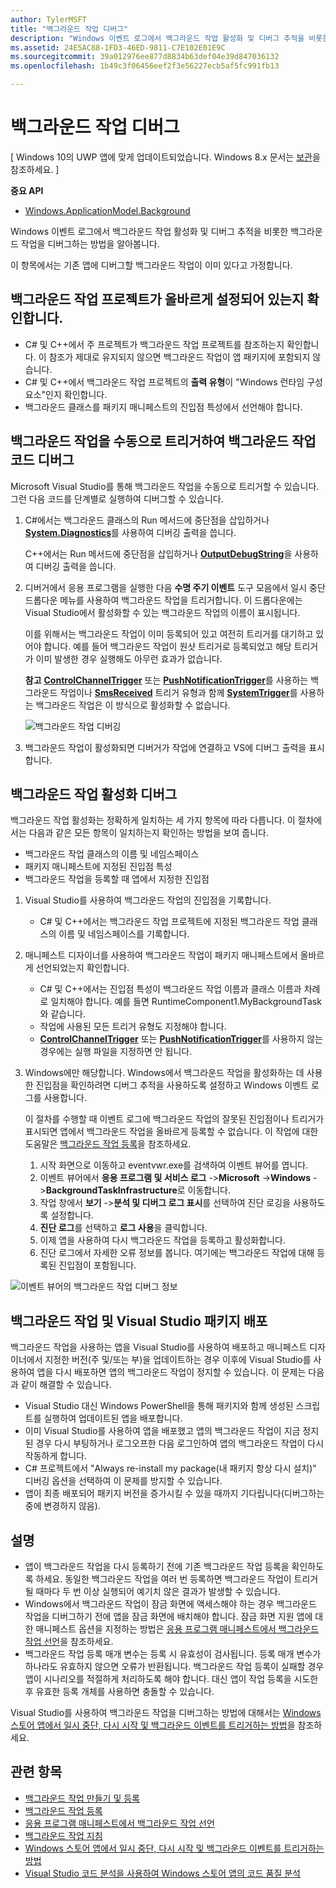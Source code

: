 ```yaml
---
author: TylerMSFT
title: "백그라운드 작업 디버그"
description: "Windows 이벤트 로그에서 백그라운드 작업 활성화 및 디버그 추적을 비롯한 백그라운드 작업을 디버그하는 방법을 알아봅니다."
ms.assetid: 24E5AC88-1FD3-46ED-9811-C7E102E01E9C
ms.sourcegitcommit: 39a012976ee877d8834b63def04e39d847036132
ms.openlocfilehash: 1b49c3f06456eef2f3e56227ecb5af5fc991fb13

---
```


# 백그라운드 작업 디버그


\[ Windows 10의 UWP 앱에 맞게 업데이트되었습니다. Windows 8.x 문서는 [보관](http://go.microsoft.com/fwlink/p/?linkid=619132)을 참조하세요. \]


**중요 API**

-   [Windows.ApplicationModel.Background](https://msdn.microsoft.com/library/windows/apps/br224847)

Windows 이벤트 로그에서 백그라운드 작업 활성화 및 디버그 추적을 비롯한 백그라운드 작업을 디버그하는 방법을 알아봅니다.

이 항목에서는 기존 앱에 디버그할 백그라운드 작업이 이미 있다고 가정합니다.

## 백그라운드 작업 프로젝트가 올바르게 설정되어 있는지 확인합니다.


-   C# 및 C++에서 주 프로젝트가 백그라운드 작업 프로젝트를 참조하는지 확인합니다. 이 참조가 제대로 유지되지 않으면 백그라운드 작업이 앱 패키지에 포함되지 않습니다.
-   C# 및 C++에서 백그라운드 작업 프로젝트의 **출력 유형**이 "Windows 런타임 구성 요소"인지 확인합니다.
-   백그라운드 클래스를 패키지 매니페스트의 진입점 특성에서 선언해야 합니다.

## 백그라운드 작업을 수동으로 트리거하여 백그라운드 작업 코드 디버그


Microsoft Visual Studio를 통해 백그라운드 작업을 수동으로 트리거할 수 있습니다. 그런 다음 코드를 단계별로 실행하여 디버그할 수 있습니다.

1.  C#에서는 백그라운드 클래스의 Run 메서드에 중단점을 삽입하거나 [**System.Diagnostics**](https://msdn.microsoft.com/library/windows/apps/xaml/hh441592.aspx)를 사용하여 디버깅 출력을 씁니다.

    C++에서는 Run 메서드에 중단점을 삽입하거나 [**OutputDebugString**](https://msdn.microsoft.com/library/windows/desktop/aa363362)을 사용하여 디버깅 출력을 씁니다.

2.  디버거에서 응용 프로그램을 실행한 다음 **수명 주기 이벤트** 도구 모음에서 일시 중단 드롭다운 메뉴를 사용하여 백그라운드 작업을 트리거합니다. 이 드롭다운에는 Visual Studio에서 활성화할 수 있는 백그라운드 작업의 이름이 표시됩니다.

    이를 위해서는 백그라운드 작업이 이미 등록되어 있고 여전히 트리거를 대기하고 있어야 합니다. 예를 들어 백그라운드 작업이 원샷 트리거로 등록되었고 해당 트리거가 이미 발생한 경우 실행해도 아무런 효과가 없습니다.

    **참고** [**ControlChannelTrigger**](https://msdn.microsoft.com/library/windows/apps/hh701032) 또는 [**PushNotificationTrigger**](https://msdn.microsoft.com/library/windows/apps/hh700543)를 사용하는 백그라운드 작업이나 [**SmsReceived**](https://msdn.microsoft.com/library/windows/apps/br224839) 트리거 유형과 함께 [**SystemTrigger**](https://msdn.microsoft.com/library/windows/apps/br224838)를 사용하는 백그라운드 작업은 이 방식으로 활성화할 수 없습니다.     

    ![백그라운드 작업 디버깅](images/debugging-activation.png)

3.  백그라운드 작업이 활성화되면 디버거가 작업에 연결하고 VS에 디버그 출력을 표시합니다.

## 백그라운드 작업 활성화 디버그


백그라운드 작업 활성화는 정확하게 일치하는 세 가지 항목에 따라 다릅니다. 이 절차에서는 다음과 같은 모든 항목이 일치하는지 확인하는 방법을 보여 줍니다.

-   백그라운드 작업 클래스의 이름 및 네임스페이스
-   패키지 매니페스트에 지정된 진입점 특성
-   백그라운드 작업을 등록할 때 앱에서 지정한 진입점

1.  Visual Studio를 사용하여 백그라운드 작업의 진입점을 기록합니다.

    -   C# 및 C++에서는 백그라운드 작업 프로젝트에 지정된 백그라운드 작업 클래스의 이름 및 네임스페이스를 기록합니다.

2.  매니페스트 디자이너를 사용하여 백그라운드 작업이 패키지 매니페스트에서 올바르게 선언되었는지 확인합니다.

    -   C# 및 C++에서는 진입점 특성이 백그라운드 작업 이름과 클래스 이름과 차례로 일치해야 합니다. 예를 들면 RuntimeComponent1.MyBackgroundTask와 같습니다.
    -   작업에 사용된 모든 트리거 유형도 지정해야 합니다.
    -   [**ControlChannelTrigger**](https://msdn.microsoft.com/library/windows/apps/hh701032) 또는 [**PushNotificationTrigger**](https://msdn.microsoft.com/library/windows/apps/hh700543)를 사용하지 않는 경우에는 실행 파일을 지정하면 안 됩니다.

3.  Windows에만 해당합니다. Windows에서 백그라운드 작업을 활성화하는 데 사용한 진입점을 확인하려면 디버그 추적을 사용하도록 설정하고 Windows 이벤트 로그를 사용합니다.

    이 절차를 수행할 때 이벤트 로그에 백그라운드 작업의 잘못된 진입점이나 트리거가 표시되면 앱에서 백그라운드 작업을 올바르게 등록할 수 없습니다. 이 작업에 대한 도움말은 [백그라운드 작업 등록](register-a-background-task.md)을 참조하세요.

    1.  시작 화면으로 이동하고 eventvwr.exe를 검색하여 이벤트 뷰어를 엽니다.
    2.  이벤트 뷰어에서 **응용 프로그램 및 서비스 로그** -&gt;**Microsoft** -&gt;**Windows** -&gt;**BackgroundTaskInfrastructure**로 이동합니다.
    3.  작업 창에서 **보기** -&gt;**분석 및 디버그 로그 표시**를 선택하여 진단 로깅을 사용하도록 설정합니다.
    4.  **진단 로그**를 선택하고 **로그 사용**을 클릭합니다.
    5.  이제 앱을 사용하여 다시 백그라운드 작업을 등록하고 활성화합니다.
    6.  진단 로그에서 자세한 오류 정보를 봅니다. 여기에는 백그라운드 작업에 대해 등록된 진입점이 포함됩니다.

![이벤트 뷰어의 백그라운드 작업 디버그 정보](images/event-viewer.png)

## 백그라운드 작업 및 Visual Studio 패키지 배포


백그라운드 작업을 사용하는 앱을 Visual Studio를 사용하여 배포하고 매니페스트 디자이너에서 지정한 버전(주 및/또는 부)을 업데이트하는 경우 이후에 Visual Studio를 사용하여 앱을 다시 배포하면 앱의 백그라운드 작업이 정지할 수 있습니다. 이 문제는 다음과 같이 해결할 수 있습니다.

-   Visual Studio 대신 Windows PowerShell을 통해 패키지와 함께 생성된 스크립트를 실행하여 업데이트된 앱을 배포합니다.
-   이미 Visual Studio를 사용하여 앱을 배포했고 앱의 백그라운드 작업이 지금 정지된 경우 다시 부팅하거나 로그오프한 다음 로그인하여 앱의 백그라운드 작업이 다시 작동하게 합니다.
-   C# 프로젝트에서 "Always re-install my package(내 패키지 항상 다시 설치)" 디버깅 옵션을 선택하여 이 문제를 방지할 수 있습니다.
-   앱이 최종 배포되어 패키지 버전을 증가시킬 수 있을 때까지 기다립니다(디버그하는 중에 변경하지 않음).

## 설명


-   앱이 백그라운드 작업을 다시 등록하기 전에 기존 백그라운드 작업 등록을 확인하도록 하세요. 동일한 백그라운드 작업을 여러 번 등록하면 백그라운드 작업이 트리거될 때마다 두 번 이상 실행되어 예기치 않은 결과가 발생할 수 있습니다.
-   Windows에서 백그라운드 작업이 잠금 화면에 액세스해야 하는 경우 백그라운드 작업을 디버그하기 전에 앱을 잠금 화면에 배치해야 합니다. 잠금 화면 지원 앱에 대한 매니페스트 옵션을 지정하는 방법은 [응용 프로그램 매니페스트에서 백그라운드 작업 선언](declare-background-tasks-in-the-application-manifest.md)을 참조하세요.
-   백그라운드 작업 등록 매개 변수는 등록 시 유효성이 검사됩니다. 등록 매개 변수가 하나라도 유효하지 않으면 오류가 반환됩니다. 백그라운드 작업 등록이 실패할 경우 앱이 시나리오를 적절하게 처리하도록 해야 합니다. 대신 앱이 작업 등록을 시도한 후 유효한 등록 개체를 사용하면 충돌할 수 있습니다.

Visual Studio를 사용하여 백그라운드 작업을 디버그하는 방법에 대해서는 [Windows 스토어 앱에서 일시 중단, 다시 시작 및 백그라운드 이벤트를 트리거하는 방법](https://msdn.microsoft.com/library/windows/apps/xaml/hh974425.aspx)을 참조하세요.

## 관련 항목

* [백그라운드 작업 만들기 및 등록](create-and-register-a-background-task.md)
* [백그라운드 작업 등록](register-a-background-task.md)
* [응용 프로그램 매니페스트에서 백그라운드 작업 선언](declare-background-tasks-in-the-application-manifest.md)
* [백그라운드 작업 지침](guidelines-for-background-tasks.md)
* [Windows 스토어 앱에서 일시 중단, 다시 시작 및 백그라운드 이벤트를 트리거하는 방법](https://msdn.microsoft.com/library/windows/apps/xaml/hh974425.aspx)
* [Visual Studio 코드 분석을 사용하여 Windows 스토어 앱의 코드 품질 분석](https://msdn.microsoft.com/library/windows/apps/xaml/hh441471.aspx)

 

 



<!--HONumber=Jun16_HO5-->


